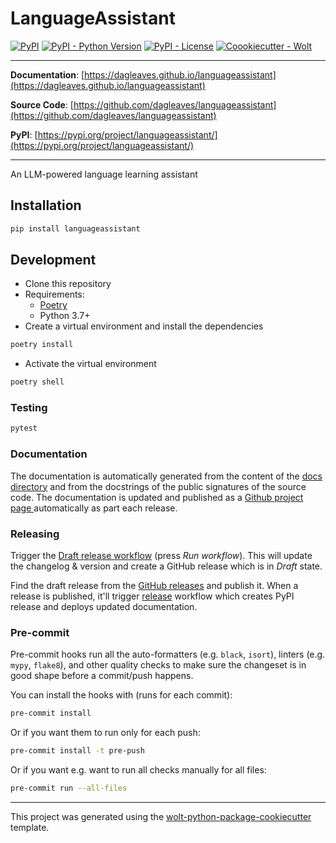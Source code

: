 # LanguageAssistant

[![PyPI](https://img.shields.io/pypi/v/languageassistant?style=flat-square)](https://pypi.python.org/pypi/languageassistant/)
[![PyPI - Python Version](https://img.shields.io/pypi/pyversions/languageassistant?style=flat-square)](https://pypi.python.org/pypi/languageassistant/)
[![PyPI - License](https://img.shields.io/pypi/l/languageassistant?style=flat-square)](https://pypi.python.org/pypi/languageassistant/)
[![Coookiecutter - Wolt](https://img.shields.io/badge/cookiecutter-Wolt-00c2e8?style=flat-square&logo=cookiecutter&logoColor=D4AA00&link=https://github.com/woltapp/wolt-python-package-cookiecutter)](https://github.com/woltapp/wolt-python-package-cookiecutter)


---

**Documentation**: [https://dagleaves.github.io/languageassistant](https://dagleaves.github.io/languageassistant)

**Source Code**: [https://github.com/dagleaves/languageassistant](https://github.com/dagleaves/languageassistant)

**PyPI**: [https://pypi.org/project/languageassistant/](https://pypi.org/project/languageassistant/)

---

An LLM-powered language learning assistant

## Installation

```sh
pip install languageassistant
```

## Development

* Clone this repository
* Requirements:
  * [Poetry](https://python-poetry.org/)
  * Python 3.7+
* Create a virtual environment and install the dependencies

```sh
poetry install
```

* Activate the virtual environment

```sh
poetry shell
```

### Testing

```sh
pytest
```

### Documentation

The documentation is automatically generated from the content of the [docs directory](./docs) and from the docstrings
 of the public signatures of the source code. The documentation is updated and published as a [Github project page
 ](https://pages.github.com/) automatically as part each release.

### Releasing

Trigger the [Draft release workflow](https://github.com/dagleaves/languageassistant/actions/workflows/draft_release.yml)
(press _Run workflow_). This will update the changelog & version and create a GitHub release which is in _Draft_ state.

Find the draft release from the
[GitHub releases](https://github.com/dagleaves/languageassistant/releases) and publish it. When
 a release is published, it'll trigger [release](https://github.com/dagleaves/languageassistant/blob/master/.github/workflows/release.yml) workflow which creates PyPI
 release and deploys updated documentation.

### Pre-commit

Pre-commit hooks run all the auto-formatters (e.g. `black`, `isort`), linters (e.g. `mypy`, `flake8`), and other quality
 checks to make sure the changeset is in good shape before a commit/push happens.

You can install the hooks with (runs for each commit):

```sh
pre-commit install
```

Or if you want them to run only for each push:

```sh
pre-commit install -t pre-push
```

Or if you want e.g. want to run all checks manually for all files:

```sh
pre-commit run --all-files
```

---

This project was generated using the [wolt-python-package-cookiecutter](https://github.com/woltapp/wolt-python-package-cookiecutter) template.

